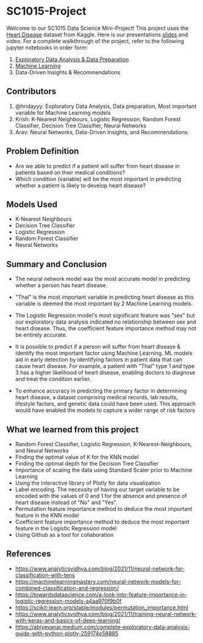 # SC1015-Project
Welcome to our SC1015 Data Science Mini-Project! This project uses the [Heart Disease](https://www.kaggle.com/datasets/johnsmith88/heart-disease-dataset) dataset from Kaggle. Here is our presentations [slides](https://www.canva.com/design/DAFdotrY1hA/EVLGTds1KHDa02-J5L70yg/edit?utm_content=DAFdotrY1hA&utm_campaign=designshare&utm_medium=link2&utm_source=sharebutton) and video. For a complete walkthrough of the project, refer to the following jupyter notebooks in order form:

1. [Exploratory Data Analysis & Data Preparation](https://github.com/hridayyy/SC1015-Project/blob/2f71b841240fd329d7973b0fc9f6e4e0028a0f74/Exploratory%20Data%20Analysis%20&%20Data%20Preparation.ipynb)
2. [Machine Learning](https://github.com/hridayyy/SC1015-Project/blob/af9243a0b76b6bbf4e132099c07528315d8daae7/Machine%20Learning.ipynb) 
3. Data-Driven Insights & Recommendations

## Contributors
1. @hridayyy: Exploratory Data Analysis, Data preparation, Most important variable for Machine Learning models
2. Krish: K-Nearest Neighbours, Logistic Regression, Random Forest Classifier, Decision Tree Classifier, Neural Networks
3. Arav: Neural Networks, Data-Driven Insights, and Recommendations

## Problem Definition
- Are we able to predict if a patient will suffer from heart disease in patients based on their medical conditions?
- Which condition (variable) will be the most important in predicting whether a patient is likely to develop heart disease?

## Models Used
- K-Nearest Neighbours
- Decision Tree Classifier
- Logistic Regression
- Random Forest Classifier
- Neural Networks

## Summary and Conclusion
- The neural network model was the most accurate model in predicting whether a person has heart disease. 

- "Thal" is the most important variable in predicting heart disease as this variable is deemed the most important by 2 Machine Learning models.

- The Logistic Regression model's most significant feature was "sex" but our exploratory data analysis indicated no relationship between sex and heart disease. Thus, the coefficient feature importance method may not be entirely accurate.

- It is possible to predict if a person will suffer from heart disease & identify the most important factor using Machine Learning. ML models aid in early detection by identifying factors in patient data that can cause heart disease. For example, a patient with "Thal" type 1 and type 3 has a higher likelihood of heart disease, enabling doctors to diagnose and treat the condition earlier.

- To enhance accuracy in predicting the primary factor in determining heart disease, a dataset comprising medical records, lab results, lifestyle factors, and genetic data could have been used. This approach would have enabled the models to capture a wider range of risk factors

## What we learned from this project
- Random Forest Classifier, Logistic Regression, K-Nearest-Neighbours, and Neural Networks
- Finding the optimal value of K for the KNN model
- Finding the optimal depth for the Decision Tree Classifier
- Importance of scaling the data using Standard Scaler prior to Machine Learning
- Using the interactive library of Plotly for data visualization
- Label encoding. The necessity of having our target variable to be encoded with the values of 0 and 1 for the absence and presence of heart disease instead of "No" and "Yes". 
- Permutation feature importance method to deduce the most important feature in the KNN model
- Coefficient feature importance method to deduce the most important feature in the Logistic Regression model
- Using Github as a tool for collaboration

## References
- https://www.analyticsvidhya.com/blog/2021/11/neural-network-for-classification-with-tens
- https://machinelearningmastery.com/neural-network-models-for-combined-classification-and-regression/
- https://towardsdatascience.com/a-look-into-feature-importance-in-logistic-regression-models-a4aa970f9b0f
- https://scikit-learn.org/stable/modules/permutation_importance.html
- https://www.analyticsvidhya.com/blog/2021/11/training-neural-network-with-keras-and-basics-of-deep-learning/
- https://abiyevanar.medium.com/complete-exploratory-data-analysis-guide-with-python-plotly-259174e58885

